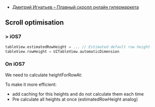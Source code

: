 - [Дмитрий Игнатьев – Плавный скролл онлайн гипермаркета](https://www.youtube.com/watch?v=e1tEScZIiTg)

## Scroll optimisation

### **> iOS7**

```swift
tableView.estimatedRowHeight = ... // Estimated default row height
tableView.rowHeight = UITableView.automaticDimension
```

### **On iOS7**

We need to calculate heightForRowAt:

To make it more efficient:

- add caching for this heights and do not calculate them each time
- Pre calculate all heights at once (estimatedRowHeight analog)